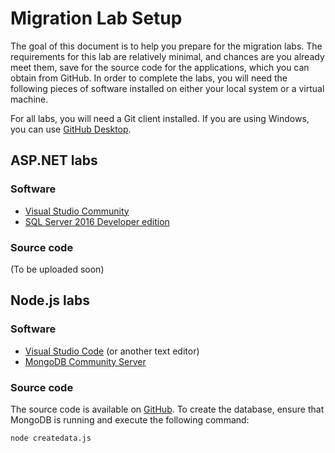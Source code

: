 # Migration Lab Setup

The goal of this document is to help you prepare for the migration labs. The requirements for this lab are relatively minimal, and chances are you already meet them, save for the source code for the applications, which you can obtain from GitHub. In order to complete the labs, you will need the following pieces of software installed on either your local system or a virtual machine.

For all labs, you will need a Git client installed. If you are using Windows, you can use [GitHub Desktop](https://desktop.github.com/).

## ASP.NET labs

### Software

- [Visual Studio Community](https://www.visualstudio.com/vs/community/)
- [SQL Server 2016 Developer edition](https://www.microsoft.com/en-us/cloud-platform/sql-server-editions-developers)

### Source code

(To be uploaded soon)

## Node.js labs

### Software

- [Visual Studio Code](https://code.visualstudio.com/) (or another text editor)
- [MongoDB Community Server](https://www.mongodb.com/download-center?jmp=nav#community)

### Source code

The source code is available on [GitHub](https://github.com/GeekTrainer/node-invoicing). To create the database, ensure that MongoDB is running and execute the following command:

``` console
node createdata.js
```